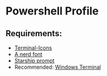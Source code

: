 # Powershell Profile
## Requirements:
- [Terminal-Icons](https://github.com/devblackops/Terminal-Icons)
- [A nerd font](https://github.com/ryanoasis/nerd-fonts)
- [Starship prompt](https://starship.rs)
- Recommended: [Windows Terminal](https://github.com/microsoft/terminal)
